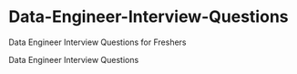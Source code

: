 # Data-Engineer-Interview-Questions
Data Engineer Interview Questions for Freshers

Data Engineer Interview Questions
